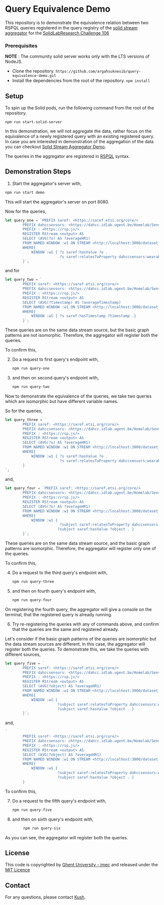 # Query Equivalence Demo

This repository is to demonstrate the equivalence relation between two RSPQL queries registered in the query registry of the [solid stream aggregator](https://github.com/argahsuknesib/solid-stream-aggregator) for the [SolidLabResearch Challenge 106](https://github.com/SolidLabResearch/Challenges/issues/106)

### Prerequisites

**NOTE** : The community solid server works only with the LTS versions of NodeJS.

- Clone the repository.
  `https://github.com/argahsuknesib/query-equivalence-demo.git`
- Install the dependencies from the root of the repository.
  `npm install`

## Setup

To spin up the Solid pods, run the following command from the root of the repository.

`npm run start-solid-server`

In this demonstration, we will not aggregate the data, rather focus on the equivalence of a newly registered query with an existing registered query. In case you are interested in demonstration of the aggregation of the data you can checkout [Solid Stream Aggregator Demo](https://github.com/SolidLabResearch/ssa-demo).

The queries in the aggregator are registered in [RSPQL](https://www.igi-global.com/article/rsp-ql-semantics/129761) syntax.

## Demonstration Steps

1. Start the aggregator's server with,

```ts
npm run start demo
```

This will start the aggregator's server on port 8080.

Now for the queries,

```ts
let query_one = `PREFIX saref: <https://saref.etsi.org/core/> 
        PREFIX dahccsensors: <https://dahcc.idlab.ugent.be/Homelab/SensorsAndActuators/>
        PREFIX : <https://rsp.js/>
        REGISTER RStream <output> AS
        SELECT (AVG(?o) AS ?averageHR1)
        FROM NAMED WINDOW :w1 ON STREAM <http://localhost:3000/dataset_participant1/data/> [RANGE 10 STEP 2]
        WHERE{
            WINDOW :w1 { ?s saref:hasValue ?o .
                         ?s saref:relatesToProperty dahccsensors:wearable.bvp .}
        }`;
```

and for

```ts
let query_two = `
        PREFIX saref: <https://saref.etsi.org/core/> 
        PREFIX dahccsensors: <https://dahcc.idlab.ugent.be/Homelab/SensorsAndActuators/>
        PREFIX : <https://rsp.js/>
        REGISTER RStream <output> AS
        SELECT (AVG(?timestamp) AS ?averageTimestamp)
        FROM NAMED WINDOW :w1 ON STREAM <http://localhost:3000/dataset_participant1/data/> [RANGE 10 STEP 2]
        WHERE{
            WINDOW :w1 { ?s saref:hasTimestamp ?timestamp .}
        }`;
```

These queries are on the same data stream source, but the basic graph patterns are not isomorphic. Therefore, the aggregator will register both the queries.

To confirm this,

2. Do a request to first query's endpoint with,

   ```bash
   npm run query-one
   ```

3. and then on second query's endpoint with,

   ```bash
   npm run query-two
   ```

Now to demonstrate the equivalence of the queries, we take two queries which are isomorphic but have different variable names.

So for the queries,

```ts
let query_three = `
        PREFIX saref: <https://saref.etsi.org/core/> 
        PREFIX dahccsensors: <https://dahcc.idlab.ugent.be/Homelab/SensorsAndActuators/>
        PREFIX : <https://rsp.js/>
        REGISTER RStream <output> AS
        SELECT (AVG(?o) AS ?averageHR1)
        FROM NAMED WINDOW :w1 ON STREAM <http://localhost:3000/dataset_participant1/data/> [RANGE 10 STEP 2]
        WHERE{
            WINDOW :w1 { ?s saref:hasValue ?o .
                         ?s saref:relatesToProperty dahccsensors:wearable.heartRate .}
        }
`;
```

and,

```ts
let query_four = `PREFIX saref: <https://saref.etsi.org/core/> 
        PREFIX dahccsensors: <https://dahcc.idlab.ugent.be/Homelab/SensorsAndActuators/>
        PREFIX : <https://rsp.js/>
        REGISTER RStream <output> AS
        SELECT (AVG(?o) AS ?averageHR1)
        FROM NAMED WINDOW :w1 ON STREAM <http://localhost:3000/dataset_participant1/data/> [RANGE 10 STEP 2]
        WHERE{
            WINDOW :w1 {
                         ?subject saref:relatesToProperty dahccsensors:wearable.heartRate .
                        ?subject saref:hasValue ?object . }
        }`;
```

These queries are on the same data stream source, and the basic graph patterns are isomorphic. Therefore, the aggregator will register only one of the queries.

To confirm this,

4. Do a request to the third query's endpoint with,

   ```bash
   npm run query-three
   ```
5. and then on fourth query's endpoint with,

   ```bash
   npm run query-four
   ```

On registering the fourth query, the aggregator will give a console on the terminal, that the registered query is already running.

6. Try re-registering the queries with any of commands above, and confirm that the queries are the same and registered already.

Let's consider if the basic graph patterns of the queries are isomorphic but the data stream sources are different. In this case, the aggregator will register both the queries. To demonstrate this, we take the queries with different sources,

```ts
let query_five = ` 
        PREFIX saref: <https://saref.etsi.org/core/> 
        PREFIX dahccsensors: <https://dahcc.idlab.ugent.be/Homelab/SensorsAndActuators/>
        PREFIX : <https://rsp.js/>
        REGISTER RStream <output> AS
        SELECT (AVG(?object) AS ?averageHR1)
        FROM NAMED WINDOW :w1 ON STREAM <http://localhost:3000/dataset_participant1/data/> [RANGE 10 STEP 2]
        WHERE{
            WINDOW :w1 {
                        ?subject saref:relatesToProperty dahccsensors:wearable.Accelerometer .
                        ?subject saref:hasValue ?object . }
        }`;
```

and,

```ts
` 
        PREFIX saref: <https://saref.etsi.org/core/> 
        PREFIX dahccsensors: <https://dahcc.idlab.ugent.be/Homelab/SensorsAndActuators/>
        PREFIX : <https://rsp.js/>
        REGISTER RStream <output> AS
        SELECT (AVG(?object) AS ?averageHR1)
        FROM NAMED WINDOW :w1 ON STREAM <http://localhost:3000/dataset_participant2/data/> [RANGE 10 STEP 2]
        WHERE{
            WINDOW :w1 {
                        ?subject saref:relatesToProperty dahccsensors:wearable.Accelerometer .
                        ?subject saref:hasValue ?object . }
        }
```

To confirm this,

7. Do a request to the fifth query's endpoint with,

   ```bash
   npm run query-five
   ```

8. and then on sixth query's endpoint with,

   ```bash
        npm run query-six
   ```

As you can see, the aggregator will register both the queries. 


## License

This code is copyrighted by [Ghent University - imec](https://www.ugent.be/ea/idlab/en) and released under the [MIT Licence](./LICENCE)

## Contact

For any questions, please contact [Kush](mailto:kushagrasingh.bisen@ugent.be).
